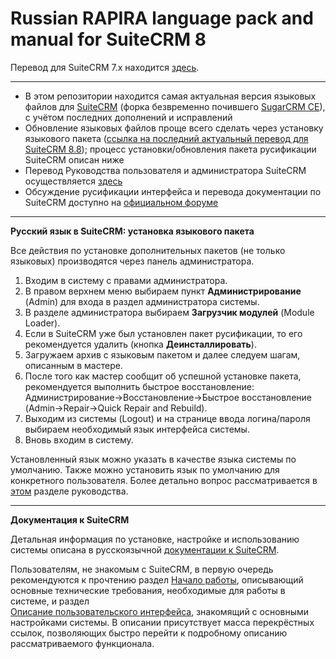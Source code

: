 Russian RAPIRA language pack and manual for SuiteCRM 8
=========================================

Перевод для SuiteCRM 7.x находится [здесь][man7-ru].

------------------------------------------------

+ В этом репозитории находится самая актуальная версия языковых файлов для [SuiteCRM][suitecrm] (форка безвременно почившего [SugarCRM CE][sugar]), с учётом последних дополнений и исправлений
+ Обновление языковых файлов проще всего сделать через установку языкового пакета ([ссылка на последний актуальный перевод для SuiteCRM 8.8][langpack]); процесс установки/обновления пакета русификации SuiteCRM описан ниже
+ Перевод Руководства пользователя и администратора SuiteCRM осуществляется [здесь][man-adoc]
+ Обсуждение русификации интерфейса и перевода документации по SuiteCRM доступно на [официальном форуме][forum]

------------------------------------------------

<b>Русский язык в SuiteCRM: установка языкового пакета</b>

Все действия по установке дополнительных пакетов (не только языковых) производятся через панель администратора.

1. Входим в систему с правами администратора.
2. В правом верхнем меню выбираем пункт <b>Администрирование</b> (Admin) для входа в раздел администратора системы.
3. В разделе администратора выбираем <b>Загрузчик модулей</b> (Module Loader).
4. Если в SuiteCRM уже был установлен пакет русификации, то его рекомендуется удалить (кнопка  <b>Деинсталлировать</b>).
5. Загружаем архив с языковым пакетом и далее следуем шагам, описанным в мастере.
6. После того как мастер сообщит об успешной установке пакета, рекомендуется выполнить быстрое восстановление: Администрирование->Восстановление->Быстрое восстановление (Admin->Repair->Quick Repair and Rebuild).
7. Выходим из системы (Logout) и на странице ввода логина/пароля выбираем необходимый язык интерфейса системы.
8. Вновь входим в систему.

Установленный язык можно указать в качестве языка системы по умолчанию. Также можно установить язык по умолчанию для конкретного пользователя. Более детально вопрос рассматривается в [этом][default-language] разделе руководства.

------------------------------------------------

<b>Документация к SuiteCRM</b>

Детальная информация по установке, настройке и использованию системы описана в русскоязычной [документации к SuiteCRM][man-ru].

Пользователям, не знакомым с SuiteCRM, в первую очередь рекомендуются к прочтению раздел [Начало работы][getting-started], описывающий основные технические требования, необходимые для работы в системе, и раздел  
[Описание пользовательского интерфейса][ui], знакомящий с основными настройками системы. В описании присутствует масса перекрёстных ссылок, позволяющих быстро перейти к подробному описанию рассматриваемого функционала.

            
[langpack]: https://github.com/likhobory/SuiteCRM-CoreRU/blob/8.8/rapira-suite_pack_russian.zip?raw=true
[man-adoc]: https://github.com/likhobory/SuiteDocs/blob/master/README.ru.adoc
[man-ru]:  https://russian-rapira-suitecrm-docs.netlify.app/ru
[man7-ru]: https://github.com/likhobory/SuiteCRM7RU 
[getting-started]: https://russian-rapira-suitecrm-docs.netlify.app/ru/user/introduction/getting-started
[ui]: https://russian-rapira-suitecrm-docs.netlify.app/ru/user/introduction/user-interface
[default-language]: https://russian-rapira-suitecrm-docs.netlify.app/ru/8.x/admin/installation-guide/languages/install-a-new-language/#_установка_языкового_пакета

[suitecrm]: https://github.com/salesagility/SuiteCRM-Core
[forum]: https://community.suitecrm.com/t/topic/11657
[sugar]: https://ru.wikipedia.org/wiki/SugarCRM


